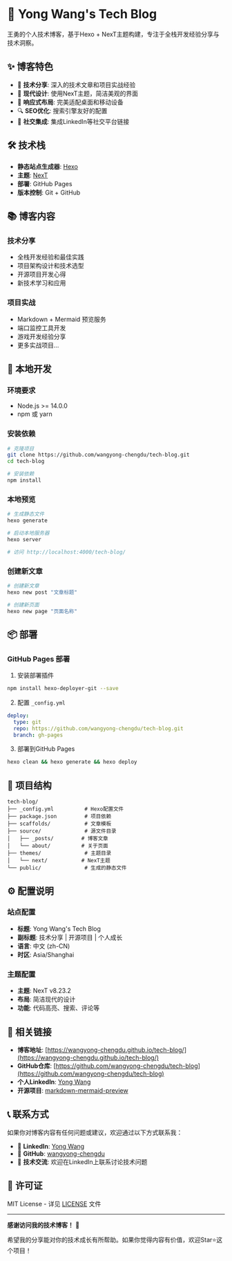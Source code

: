 # 🚀 Yong Wang's Tech Blog

王勇的个人技术博客，基于Hexo + NexT主题构建，专注于全栈开发经验分享与技术洞察。

## ✨ 博客特色

- 📝 **技术分享**: 深入的技术文章和项目实战经验
- 🎨 **现代设计**: 使用NexT主题，简洁美观的界面
- 📱 **响应式布局**: 完美适配桌面和移动设备
- 🔍 **SEO优化**: 搜索引擎友好的配置
- 💬 **社交集成**: 集成LinkedIn等社交平台链接

## 🛠️ 技术栈

- **静态站点生成器**: [Hexo](https://hexo.io/)
- **主题**: [NexT](https://theme-next.js.org/)
- **部署**: GitHub Pages
- **版本控制**: Git + GitHub

## 📚 博客内容

### 技术分享
- 全栈开发经验和最佳实践
- 项目架构设计和技术选型
- 开源项目开发心得
- 新技术学习和应用

### 项目实战
- Markdown + Mermaid 预览服务
- 端口监控工具开发
- 游戏开发经验分享
- 更多实战项目...

## 🚀 本地开发

### 环境要求
- Node.js >= 14.0.0
- npm 或 yarn

### 安装依赖
```bash
# 克隆项目
git clone https://github.com/wangyong-chengdu/tech-blog.git
cd tech-blog

# 安装依赖
npm install
```

### 本地预览
```bash
# 生成静态文件
hexo generate

# 启动本地服务器
hexo server

# 访问 http://localhost:4000/tech-blog/
```

### 创建新文章
```bash
# 创建新文章
hexo new post "文章标题"

# 创建新页面
hexo new page "页面名称"
```

## 📦 部署

### GitHub Pages 部署

1. 安装部署插件
```bash
npm install hexo-deployer-git --save
```

2. 配置 `_config.yml`
```yaml
deploy:
  type: git
  repo: https://github.com/wangyong-chengdu/tech-blog.git
  branch: gh-pages
```

3. 部署到GitHub Pages
```bash
hexo clean && hexo generate && hexo deploy
```

## 📁 项目结构

```
tech-blog/
├── _config.yml          # Hexo配置文件
├── package.json         # 项目依赖
├── scaffolds/           # 文章模板
├── source/              # 源文件目录
│   ├── _posts/         # 博客文章
│   └── about/          # 关于页面
├── themes/              # 主题目录
│   └── next/           # NexT主题
└── public/              # 生成的静态文件
```

## ⚙️ 配置说明

### 站点配置
- **标题**: Yong Wang's Tech Blog
- **副标题**: 技术分享 | 开源项目 | 个人成长
- **语言**: 中文 (zh-CN)
- **时区**: Asia/Shanghai

### 主题配置
- **主题**: NexT v8.23.2
- **布局**: 简洁现代的设计
- **功能**: 代码高亮、搜索、评论等

## 🔗 相关链接

- **博客地址**: [https://wangyong-chengdu.github.io/tech-blog/](https://wangyong-chengdu.github.io/tech-blog/)
- **GitHub仓库**: [https://github.com/wangyong-chengdu/tech-blog](https://github.com/wangyong-chengdu/tech-blog)
- **个人LinkedIn**: [Yong Wang](https://www.linkedin.com/in/yong-wang-019783359/)
- **开源项目**: [markdown-mermaid-preview](https://github.com/wangyong-chengdu/markdown-mermaid-preview)

## 📞 联系方式

如果你对博客内容有任何问题或建议，欢迎通过以下方式联系我：

- 💼 **LinkedIn**: [Yong Wang](https://www.linkedin.com/in/yong-wang-019783359/)
- 🐙 **GitHub**: [wangyong-chengdu](https://github.com/wangyong-chengdu)
- 📧 **技术交流**: 欢迎在LinkedIn上联系讨论技术问题

## 📄 许可证

MIT License - 详见 [LICENSE](LICENSE) 文件

---

**感谢访问我的技术博客！** 🎉

希望我的分享能对你的技术成长有所帮助。如果你觉得内容有价值，欢迎Star⭐这个项目！